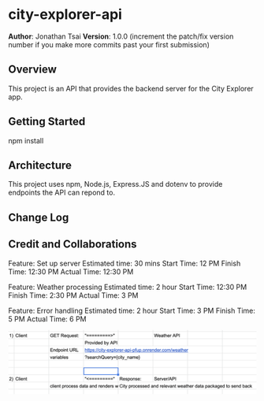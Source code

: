 # city-explorer-api

**Author**: Jonathan Tsai
**Version**: 1.0.0 (increment the patch/fix version number if you make more commits past your first submission)

## Overview

This project is an API that provides the backend server for the City Explorer app.

## Getting Started

npm install

## Architecture

This project uses npm, Node.js, Express.JS and dotenv to provide endpoints the API can repond to.


## Change Log
<!-- Use this area to document the iterative changes made to your application as each feature is successfully implemented. Use time stamps. Here's an example:

01-01-2001 4:59pm - Application now has a fully-functional express server, with a GET route for the location resource. -->

## Credit and Collaborations
<!-- Give credit (and a link) to other people or resources that helped you build this application. -->

Feature: Set up server
Estimated time: 30 mins
Start Time: 12 PM
Finish Time: 12:30 PM
Actual Time: 12:30 PM

Feature: Weather processing
Estimated time: 2 hour
Start Time: 12:30 PM
Finish Time: 2:30 PM
Actual Time: 3 PM

Feature: Error handling
Estimated time: 2 hour
Start Time: 3 PM
Finish Time: 5 PM
Actual Time: 6 PM

![Lab 07 WRRC](./lab_07_wrrc.png)
